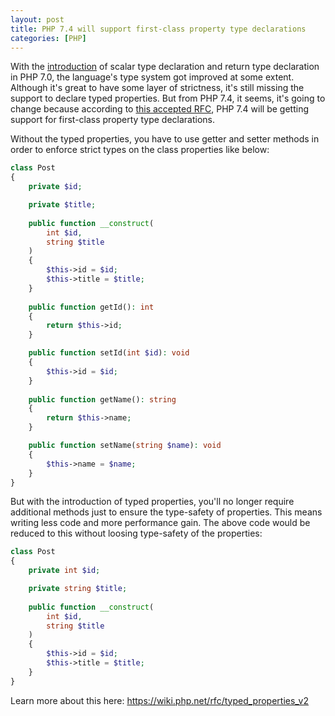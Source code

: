 ```yaml
---
layout: post
title: PHP 7.4 will support first-class property type declarations
categories: [PHP]
---
```


With the [introduction](https://www.php.net/manual/en/migration70.new-features.php) of scalar type declaration and return type declaration in PHP 7.0, the language's type system got improved at some extent. Although it's great to have some layer of strictness, it's still missing the support to declare typed properties. But from PHP 7.4, it seems, it's going to change because according to [this accepted RFC](https://wiki.php.net/rfc/typed_properties_v2), PHP 7.4 will be getting support for first-class property type declarations.

Without the typed properties, you have to use getter and setter methods in order to enforce strict types on the class properties like below:

```php
class Post 
{    
    private $id;

    private $title;
 
    public function __construct(
        int $id, 
        string $title
    ) 
    {
        $this->id = $id;
        $this->title = $title;
    }
 
    public function getId(): int 
    {
        return $this->id;
    }

    public function setId(int $id): void 
    {
        $this->id = $id;
    }
 
    public function getName(): string 
    {
        return $this->name;
    }

    public function setName(string $name): void 
    {
        $this->name = $name;
    }
}
```

But with the introduction of typed properties, you'll no longer require additional methods just to ensure the type-safety of properties. This means writing less code and more performance gain. The above code would be reduced to this without loosing type-safety of the properties:


```php
class Post 
{    
    private int $id;

    private string $title;
 
    public function __construct(
        int $id, 
        string $title
    ) 
    {
        $this->id = $id;
        $this->title = $title;
    }
}
```

Learn more about this here: https://wiki.php.net/rfc/typed_properties_v2